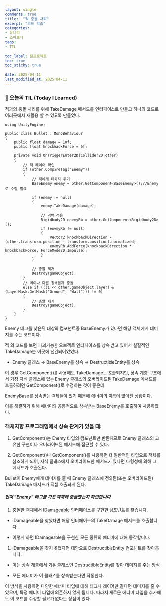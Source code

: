 ```yaml
---
layout: single
comments: true
title:  "적 충돌 처리"
excerpt: "코드 학습"
categories: 
- 유니티
- 스파르타
tags:
- TIL
 
toc_label: 팀프로젝트
toc: true
toc_sticky: true
 
date: 2025-04-11	
last_modified_at: 2025-04-11
---
```


### 📆 오늘의 TIL (Today I Learned)

적과의 충돌 처리를 위해 TakeDamage 메서드를 인터페이스로 만들고 하나의 코드로 여러곳에서 재활용 할 수 있도록 만들었다.

```
using UnityEngine;

public class Bullet : MonoBehaviour
{
    public float damage = 10f;
    public float knockbackForce = 5f;

    private void OnTriggerEnter2D(Collider2D other)
    {
        // 적 레이어 확인
        if (other.CompareTag("Enemy"))
        {
            // 적에게 데미지 주기
            BaseEnemy enemy = other.GetComponent<BaseEnemy>();//Enemy로 수정 필요

            if (enemy != null)
            {
                enemy.TakeDamage(damage);

                // 넉백 적용
                Rigidbody2D enemyRb = other.GetComponent<Rigidbody2D>();
                if (enemyRb != null)
                {
                    Vector2 knockbackDirection = (other.transform.position - transform.position).normalized;
                    enemyRb.AddForce(knockbackDirection * knockbackForce, ForceMode2D.Impulse);
                }
            }

            // 총알 제거
            Destroy(gameObject);
        }
        // 벽이나 다른 장애물과 충돌
        else if (((1 << other.gameObject.layer) & (LayerMask.GetMask("Ground", "Wall"))) != 0)
        {
            // 총알 제거
            Destroy(gameObject);
        }
    }
}
```

Enemy 태그를 찾은뒤 대상의 컴포넌트중 BaseEnemy가 있다면 해당 객체에게 데미지를 주는 코드이다.

적 의 코드를 보면 파괴가능한 오브젝트 인터페이스를 상속 받고 있어서 실질적인 TakeDamage는 이곳에  선언되어있었다.

- Enemy 클래스 → BaseEnemy를 상속 → DestructibleEntity를 상속

이 경우 GetComponent<DestructibleEntity>()를 사용해도 TakeDamage는 호출되지만, 상속 계층 구조에서 가장 자식 클래스에 있는 Enemy 클래스의 오버라이드된 TakeDamage 메서드를 호출하려면 GetComponent<Enemy>()로 수정하는 것이 좋은데

EnemyBase를 상속받는 객체들이 있기 때문에 에너미의 이름이 많아진 상황이다.

이를 해결하기 위해 에너미의 공통적으로 상속받는 BaseEnemy를 호출하여 사용하였다.



### 객체지향 프로그래밍에서 상속 관계가 있을 때:

1. GetComponent<Enemy>()는 Enemy 타입의 컴포넌트만 반환하므로 Enemy 클래스의 고유한 구현이나 오버라이드된 메서드에 접근할 수 있다.

1. GetComponent<BaseEnemy>()나 GetComponent<DestructibleEntity>()를 사용하면 더 일반적인 타입으로 객체를 참조하게 되어, 자식 클래스에서 오버라이드한 메서드가 있다면 다형성에 의해 그 메서드가 호출된다.

Bullet이 Enemy에게 데미지를 줄 때 Enemy 클래스에 정의된(또는 오버라이드된) TakeDamage 메서드가 직접 호출되게 된다.



##### 먼저 "Enemy" 태그를 가진 객체에 충돌했는지 확인합니다.

1. 충돌한 객체에서 IDamageable 인터페이스를 구현한 컴포넌트를 찾습니다.

- IDamageable을 찾았다면 해당 인터페이스의 TakeDamage 메서드를 호출합니다.

- 이렇게 하면 IDamageable을 구현한 모든 종류의 에너미에 대해 동작합니다.

1. IDamageable을 찾지 못했다면 대안으로 DestructibleEntity 컴포넌트를 찾아봅니다.

- 이는 상속 계층에서 기본 클래스인 DestructibleEntity를 찾아 데미지를 주는 방식

- 모든 에너미가 이 클래스를 상속받는다면 작동한다.

이 방식을 사용하면 다양한 에너미 타입에 대해 태그나 레이어만 같다면 데미지를 줄 수 있으며, 특정 에너미 타입에 의존하지 않게 됩니다. 따라서 새로운 에너미 타입을 추가해도 이 코드를 수정할 필요가 없다는 장점이 있다.
